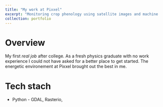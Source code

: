 ```yaml
---
title: "My work at Pixxel"
excerpt: "Monitoring crop phenology using satellite images and machine learning <br/><img src='/images/Pixxel.png' width='50%'>"
collection: portfolio
---
```


# Overview

My first *real job* after college. As a fresh physics graduate with no work experience I could not have asked for a better place to get started. The energetic environement at Pixxel brought out the best in me.



# Tech stach
* Python - GDAL, Rasterio, 
